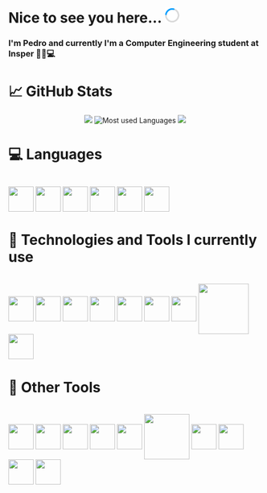 # Nice to see you here... <img src=load.gif width="30px" height="30px">

### I'm Pedro and currently I'm a Computer Engineering student at Insper 👨‍💻💻

# &#x1f4c8; GitHub Stats

<div align="center">
<img src="https://github-readme-stats.vercel.app/api?username=DeLucca990&include_all_commits=false&count_private=true&show_icons=true&line_height=33&theme=dark&rank_icon=github" height="200"/>
<img src="https://github-readme-stats.vercel.app/api/top-langs/?username=DeLucca990&layout=compact&hide=html,css&count_private=true&langs_count=6&theme=dark" alt="Most used Languages" height="200"/>
<img src="https://github-readme-streak-stats.herokuapp.com/?user=DeLucca990&count_private=true&theme=dark"  height="175"/>
</div>

# 💻 Languages
<div style="display: inline_block"><br>
  <img align="center" height="50" width="50" src="https://cdn.jsdelivr.net/gh/devicons/devicon/icons/python/python-original.svg">
  <img align="center" height="50" width="50" src="https://cdn.jsdelivr.net/gh/devicons/devicon/icons/c/c-original.svg">
  <img align="center" height="50" width="50" src="https://cdn.jsdelivr.net/gh/devicons/devicon/icons/typescript/typescript-original.svg">
  <img align="center" height="50" width="50" src="https://cdn.jsdelivr.net/gh/devicons/devicon/icons/javascript/javascript-original.svg">
  <img align="center" height="50" width="50" src="https://cdn.jsdelivr.net/gh/devicons/devicon/icons/html5/html5-original.svg">
  <img align="center" height="50" width="50" src="https://cdn.jsdelivr.net/gh/devicons/devicon/icons/css3/css3-original.svg">
</div>

# 🤖 Technologies and Tools I currently use 

<div style="display: inline_block"><br>
  <img align="center" height="50" width="50" src="https://cdn.jsdelivr.net/gh/devicons/devicon/icons/opencv/opencv-original-wordmark.svg">
  <img align="center" height="50" width="50" src="https://cdn.jsdelivr.net/gh/devicons/devicon/icons/numpy/numpy-original-wordmark.svg">
  <img align="center" height="50" width="50" src="https://cdn.jsdelivr.net/gh/devicons/devicon/icons/pandas/pandas-original-wordmark.svg">
  <img align="center" height="50" width="50" src="https://cdn.jsdelivr.net/gh/devicons/devicon/icons/jupyter/jupyter-original-wordmark.svg">
  <img align="center" height="50" width="50" src="https://cdn.jsdelivr.net/gh/devicons/devicon/icons/selenium/selenium-original.svg">
  <img align="center" height="50" width="50" src="https://cdn.jsdelivr.net/gh/devicons/devicon/icons/react/react-original.svg">
  <img align="center" height="50" width="50" src="https://cdn.jsdelivr.net/gh/devicons/devicon/icons/django/django-plain.svg">
  <img align="center" height="100" width="100" src="https://cdn.jsdelivr.net/gh/devicons/devicon/icons/djangorest/djangorest-original.svg">
  <img align="center" height="50" width="50" src="https://cdn.jsdelivr.net/gh/devicons/devicon@latest/icons/vitejs/vitejs-original.svg">
</div>

# 🔧 Other Tools
<div style = "display: inline_block"><br>
  <img align="center" height="50" width="50" src="https://cdn.jsdelivr.net/gh/devicons/devicon/icons/windows8/windows8-original.svg">
  <img align="center" height="50" width="50" src="https://cdn.jsdelivr.net/gh/devicons/devicon/icons/linux/linux-original.svg">
  <img align="center" height="50" width="50" src="https://cdn.jsdelivr.net/gh/devicons/devicon/icons/ubuntu/ubuntu-original.svg">
  <img align="center" height="50" width="50" src="https://cdn.jsdelivr.net/gh/devicons/devicon/icons/vscode/vscode-original.svg">
  <img align="center" height="50" width="50" src="https://cdn.jsdelivr.net/gh/devicons/devicon/icons/postgresql/postgresql-original.svg">
  <img align="center" height="90" width="90" src="https://cdn.jsdelivr.net/gh/devicons/devicon@latest/icons/azure/azure-original-wordmark.svg">
  <img align="center" height="50" width="50" src="https://cdn.jsdelivr.net/gh/devicons/devicon/icons/docker/docker-original.svg">
  <img align="center" height="50" width="50" src="https://cdn.jsdelivr.net/gh/devicons/devicon/icons/raspberrypi/raspberrypi-original.svg">
  <img align="center" height="50" width="50" src="https://cdn.jsdelivr.net/gh/devicons/devicon/icons/androidstudio/androidstudio-original.svg">
  <img align="center" height="50" width="50" src="https://cdn.jsdelivr.net/gh/devicons/devicon@latest/icons/postman/postman-original.svg">
</div>
